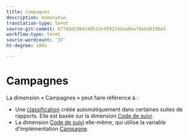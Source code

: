 ```yaml
---
title: Campagnes
description: Homonymie.
translation-type: tm+mt
source-git-commit: 6778dd290424651dc959224daa0eef8ebd8196e5
workflow-type: tm+mt
source-wordcount: '37'
ht-degree: 100%

---
```



# Campagnes

La dimension « Campagnes » peut faire référence à :

* Une [classification](../classifications/c-classifications.md) créée automatiquement dans certaines suites de rapports. Elle est basée sur la dimension [Code de suivi](tracking-code.md).
* La dimension [Code de suivi](tracking-code.md) elle-même, qui utilise la variable d’implémentation [Campagne](/help/implement/vars/page-vars/campaign.md).
